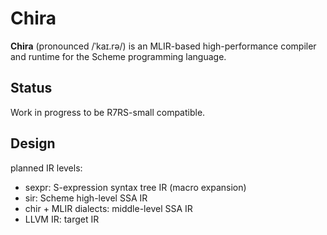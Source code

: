 # Chira

**Chira** (pronounced /ˈkaɪ.rə/) is an MLIR-based high-performance compiler and runtime for the Scheme programming language.

## Status

Work in progress to be R7RS-small compatible.

## Design

planned IR levels:
- sexpr: S-expression syntax tree IR (macro expansion)
- sir: Scheme high-level SSA IR
- chir + MLIR dialects: middle-level SSA IR
- LLVM IR: target IR
